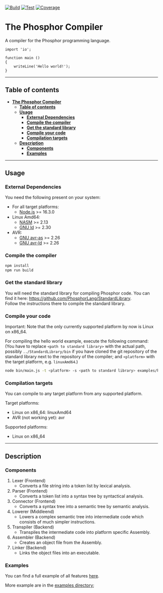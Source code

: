 [![Build](https://github.com/PhosphorLang/Compiler/workflows/Build/badge.svg)](https://github.com/PhosphorLang/Compiler/actions)
[![Test](https://github.com/PhosphorLang/Compiler/workflows/Test/badge.svg)](https://github.com/PhosphorLang/Compiler/actions)
[![Coverage](https://coveralls.io/repos/github/PhosphorLang/PhosphorCompiler/badge.svg?branch=master)](https://coveralls.io/github/PhosphorLang/PhosphorCompiler?branch=master)

# **The Phosphor Compiler**

A compiler for the Phosphor programming language.

```phosphor
import 'io';

function main ()
{
    writeLine('Hello world!');
}
```

<hr>

## **Table of contents**

- [**The Phosphor Compiler**](#the-phosphor-compiler)
    - [**Table of contents**](#table-of-contents)
    - [**Usage**](#usage)
        - [**External Dependencies**](#external-dependencies)
        - [**Compile the compiler**](#compile-the-compiler)
        - [**Get the standard library**](#get-the-standard-library)
        - [**Compile your code**](#compile-your-code)
        - [**Compilation targets**](#compilation-targets)
    - [**Description**](#description)
        - [**Components**](#components)
        - [**Examples**](#examples)

<hr>

## **Usage**

### **External Dependencies**

You need the following present on your system:

- For all target platforms:
    - [Node.js](https://nodejs.org/) >= 16.3.0
- Linux Amd64:
    - [NASM](https://nasm.us/) >= 2.13
    - [GNU ld](https://www.gnu.org/software/binutils/) >= 2.30
- AVR:
    - [GNU avr-as](https://www.gnu.org/software/binutils/) >= 2.26
    - [GNU avr-ld](https://www.gnu.org/software/binutils/) >= 2.26

### **Compile the compiler**

```bash
npm install
npm run build
```

### **Get the standard library**

You will need the standard library for compiling Phosphor code. You can find it here:
<https://github.com/PhosphorLang/StandardLibrary>. \
Follow the instructions there to compile the standard library.

### **Compile your code**

Important: Note that the only currently supported platform by now is Linux on x86_64.

For compiling the hello world example, execute the following command: \
(You have to replace `<path to standard library>` with the actual path, possibly `../StandardLibrary/bin` if you have cloned
the git repository of the standard library next to the repository of the compiler; and `<platform>` with the target platform,
e.g. `linuxAmd64`.)

```bash
node bin/main.js -t <platform> -s <path to standard library> examples/helloWorld.ph helloWorld
```

### **Compilation targets**

You can compile to any target platform from any supported platform.

Target platforms:
- Linux on x86_64: linuxAmd64
- AVR (not working yet): avr

Supported platforms:
- Linux on x86_64

<hr>

## **Description**

### **Components**

1. Lexer (Frontend)
    - Converts a file string into a token list by lexical analysis.
2. Parser (Frontend)
    - Converts a token list into a syntax tree by syntactical analysis.
3. Connector (Frontend)
    - Converts a syntax tree into a semantic tree by semantic analysis.
4. Lowerer (Middleend)
    - Lowers a complex semantic tree into intermediate code which consists of much simpler instructions.
5. Transpiler (Backend)
    - Transpiles the intermediate code into platform specific Assembly.
6. Assembler (Backend)
    - Creates an object file from the Assembly.
7. Linker (Backend)
    - Links the object files into an executable.

### **Examples**

You can find a full example of all features [here](/examples/everything.ph).

More example are in the [examples directory](/examples/);
